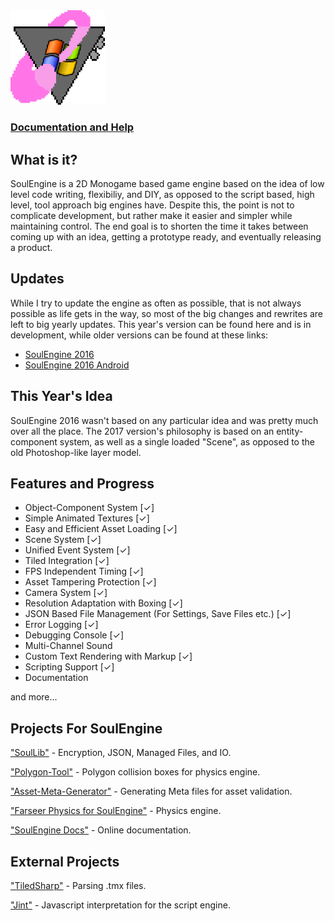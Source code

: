 <img src="windowslogo.png" width=30%>

### [Documentation and Help](https://cryru.github.io/SE-Docs/)



## What is it?

SoulEngine is a 2D Monogame based game engine based on the idea of low level code writing, flexibiliy, and DIY, as opposed to the script based, high level, tool approach big engines have. Despite this, the point is not to complicate development, but rather make it easier and simpler while maintaining control. The end goal is to shorten the time it takes between coming up with an idea, getting a prototype ready, and eventually releasing a product.

## Updates

While I try to update the engine as often as possible, that is not always possible as life gets in the way, so most of the big changes and rewrites are left to big yearly updates. This year's version can be found here and is in development, while older versions can be found at these links:

* [SoulEngine 2016](https://github.com/Cryru/SoulEngine-2016)
* [SoulEngine 2016 Android](https://github.com/Cryru/SoulEngine-2016-Android)

## This Year's Idea

SoulEngine 2016 wasn't based on any particular idea and was pretty much over all the place. The 2017 version's philosophy is based on an entity-component system, as well as a single loaded "Scene", as opposed to the old Photoshop-like layer model.

## Features and Progress

- Object-Component System [&#10003;]
- Simple Animated Textures [&#10003;]
- Easy and Efficient Asset Loading [&#10003;]
- Scene System [&#10003;]
- Unified Event System [&#10003;]
- Tiled Integration [&#10003;]
- FPS Independent Timing [&#10003;]
- Asset Tampering Protection [&#10003;]
- Camera System [&#10003;]
- Resolution Adaptation with Boxing [&#10003;]
- JSON Based File Management (For Settings, Save Files etc.) [&#10003;]
- Error Logging [&#10003;]
- Debugging Console [&#10003;]
- Multi-Channel Sound
- Custom Text Rendering with Markup [&#10003;]
- Scripting Support [&#10003;]
- Documentation

and more...

## Projects For SoulEngine

["SoulLib"](https://github.com/Cryru/SoulLib) - Encryption, JSON, Managed Files, and IO.

["Polygon-Tool"](https://github.com/Cryru/SE-Polygon-Tool) - Polygon collision boxes for physics engine.

["Asset-Meta-Generator"](https://github.com/Cryru/SE-Asset-Meta-Generator) - Generating Meta files for asset validation.

["Farseer Physics for SoulEngine"](https://github.com/Cryru/SE-Farseer) - Physics engine.

["SoulEngine Docs"](https://github.com/Cryru/SE-Docs) - Online documentation.

## External Projects

["TiledSharp"](https://github.com/marshallward/TiledSharp) - Parsing .tmx files.

["Jint"](https://github.com/sebastienros/jint) - Javascript interpretation for the script engine.
